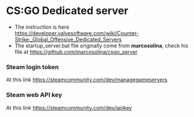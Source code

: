 # CS:GO Dedicated server
- The instruction is here https://developer.valvesoftware.com/wiki/Counter-Strike:_Global_Offensive_Dedicated_Servers
- The startup_server.bat file originally come from **marcosolina**, check his file at https://github.com/marcosolina/csgo_server
### Steam login token
At this link https://steamcommunity.com/dev/managegameservers
### Steam web API key
At this link https://steamcommunity.com/dev/apikey
